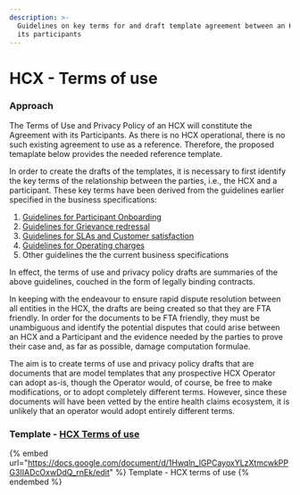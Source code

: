 ```yaml
---
description: >-
  Guidelines on key terms for and draft template agreement between an HCX and
  its participants
---
```


# HCX - Terms of use

### Approach

The Terms of Use and Privacy Policy of an HCX will constitute the Agreement with its Participants. As there is no HCX operational, there is no such existing agreement to use as a reference. Therefore, the proposed temaplate below provides the needed reference template.

In order to create the drafts of the templates, it is necessary to first identify the key terms of the relationship between the parties, i.e., the HCX and a participant. These key terms have been derived from the guidelines earlier specified in the business specifications:

1. [Guidelines for Participant Onboarding](broken-reference)&#x20;
2. [Guidelines for Grievance redressal](broken-reference)
3. [Guidelines for SLAs and Customer satisfaction](broken-reference)&#x20;
4. [Guidelines for Operating charges](broken-reference)&#x20;
5. Other guidelines the the current business specifications&#x20;

In effect, the terms of use and privacy policy drafts are summaries of the above guidelines, couched in the form of legally binding contracts.

In keeping with the endeavour to ensure rapid dispute resolution between all entities in the HCX, the drafts are being created so that they are FTA friendly. In order for the documents to be FTA friendly, they must be unambiguous and identify the potential disputes that could arise between an HCX and a Participant and the evidence needed by the parties to prove their case and, as far as possible, damage computation formulae.

The aim is to create terms of use and privacy policy drafts that are documents that are model templates that any prospective HCX Operator can adopt as-is, though the Operator would, of course, be free to make modifications, or to adopt completely different terms. However, since these documents will have been vetted by the entire health claims ecosystem, it is unlikely that an operator would adopt entirely different terms.

### Template - [HCX Terms of use](https://docs.google.com/document/d/1Hwqln\_lGPCayoxYLzXtmcwkPPG3IIADcOxwDdQ\_rnEk/edit)

{% embed url="https://docs.google.com/document/d/1Hwqln_lGPCayoxYLzXtmcwkPPG3IIADcOxwDdQ_rnEk/edit" %}
Template - HCX terms of use
{% endembed %}
